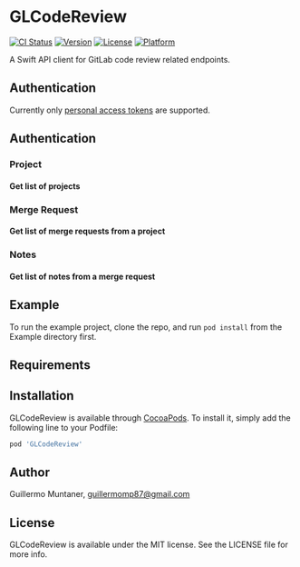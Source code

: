 # GLCodeReview

[![CI Status](https://img.shields.io/travis/guillermomuntaner/GLCodeReview.svg?style=flat)](https://travis-ci.org/guillermomuntaner/GLCodeReview)
[![Version](https://img.shields.io/cocoapods/v/GLCodeReview.svg?style=flat)](https://cocoapods.org/pods/GLCodeReview)
[![License](https://img.shields.io/cocoapods/l/GLCodeReview.svg?style=flat)](https://cocoapods.org/pods/GLCodeReview)
[![Platform](https://img.shields.io/cocoapods/p/GLCodeReview.svg?style=flat)](https://cocoapods.org/pods/GLCodeReview)

A Swift API client for GitLab code review related endpoints.

## Authentication

Currently only [personal access tokens](https://docs.gitlab.com/ee/user/profile/personal_access_tokens.html) are supported. 

## Authentication

### Project

#### Get list of projects

### Merge Request

#### Get list of merge requests from a project

### Notes

#### Get list of notes from a merge request

## Example

To run the example project, clone the repo, and run `pod install` from the Example directory first.

## Requirements

## Installation

GLCodeReview is available through [CocoaPods](https://cocoapods.org). To install
it, simply add the following line to your Podfile:

```ruby
pod 'GLCodeReview'
```

## Author

Guillermo Muntaner, guillermomp87@gmail.com

## License

GLCodeReview is available under the MIT license. See the LICENSE file for more info.
